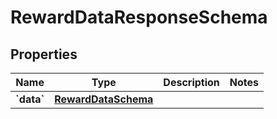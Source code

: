 
# RewardDataResponseSchema

## Properties
Name | Type | Description | Notes
------------ | ------------- | ------------- | -------------
**&#x60;data&#x60;** | [**RewardDataSchema**](RewardDataSchema.md) |  | 



